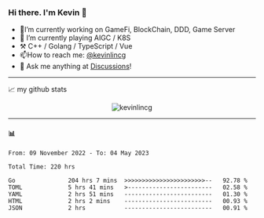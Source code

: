 ### Hi there. I'm Kevin 👋

- 🔭I’m currently working on GameFi, BlockChain, DDD, Game Server
- 🌱 I’m currently playing AIGC / K8S
-   :hammer_and_pick: C++ / Golang / TypeScript / Vue
- 📫How to reach me: [@kevinlincg](https://twitter.com/kevinlincg) 
-   :thought_balloon: Ask me anything at [Discussions](https://github.com/kevinlincg/kevinlincg/discussions/new)!

---

📈 my github stats

<p align="center"> <img src="https://github-readme-stats-ouuan.vercel.app/api?username=kevinlincg&theme=dark&show_icons=true&count_private=true" alt="kevinlincg" />

---

#### :bar_chart: 

<!--START_SECTION:waka-->

```text
From: 09 November 2022 - To: 04 May 2023

Total Time: 220 hrs

Go               204 hrs 7 mins  >>>>>>>>>>>>>>>>>>>>>>>--   92.78 %
TOML             5 hrs 41 mins   >------------------------   02.58 %
YAML             2 hrs 51 mins   -------------------------   01.30 %
HTML             2 hrs 2 mins    -------------------------   00.93 %
JSON             2 hrs           -------------------------   00.91 %
```

<!--END_SECTION:waka-->
